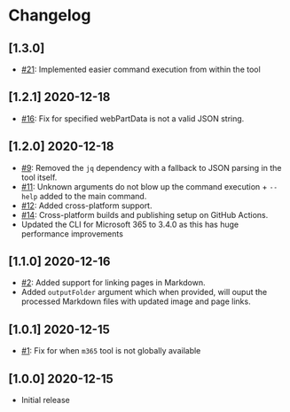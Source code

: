 # Changelog

## [1.3.0] 

- [#21](https://github.com/ValoIntranet/doctor/issues/21): Implemented easier command execution from within the tool

## [1.2.1] 2020-12-18

- [#16](https://github.com/ValoIntranet/doctor/issues/16): Fix for specified webPartData is not a valid JSON string.

## [1.2.0] 2020-12-18

- [#9](https://github.com/ValoIntranet/doctor/issues/9): Removed the `jq` dependency with a fallback to JSON parsing in the tool itself.
- [#11](https://github.com/ValoIntranet/doctor/issues/11): Unknown arguments do not blow up the command execution + `--help` added to the main command.
- [#12](https://github.com/ValoIntranet/doctor/issues/12): Added cross-platform support.
- [#14](https://github.com/ValoIntranet/doctor/issues/14): Cross-platform builds and publishing setup on GitHub Actions.
- Updated the CLI for Microsoft 365 to 3.4.0 as this has huge performance improvements

## [1.1.0] 2020-12-16

- [#2](https://github.com/ValoIntranet/doctor/issues/2): Added support for linking pages in Markdown.
- Added `outputFolder` argument which when provided, will ouput the processed Markdown files with updated image and page links.

## [1.0.1] 2020-12-15

- [#1](https://github.com/ValoIntranet/doctor/issues/1): Fix for when `m365` tool is not globally available

## [1.0.0] 2020-12-15

- Initial release